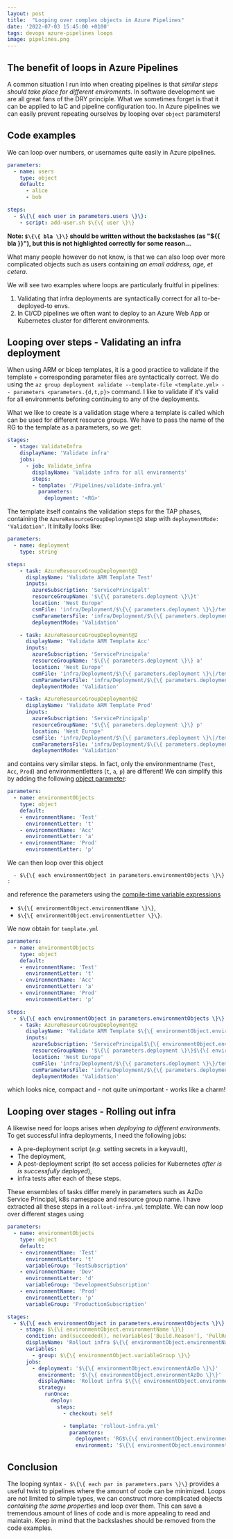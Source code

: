 ```yaml
---
layout: post
title:  "Looping over complex objects in Azure Pipelines"
date: '2022-07-03 15:45:00 +0100'
tags: devops azure-pipelines loops
image: pipelines.png
---
```


## The benefit of loops in Azure Pipelines
A common situation I run into when creating pipelines is that *similar steps should take place for different enviroments*. In software development we are all great fans of the DRY principle. What we sometimes forget is that it can be applied to IaC and pipeline configuration too. In Azure pipelines we can easily prevent repeating ourselves by looping over `object` parameters!

## Code examples
We can loop over numbers, or usernames quite easily in Azure pipelines.
```yml
parameters:
  - name: users
    type: object
    default:
      - alice
      - bob

steps:
  - $\{\{ each user in parameters.users \}\}:
    - script: add-user.sh $\{\{ user \}\}
```

**Note: `$\{\{ bla \}\}` should be written without the backslashes (as "${{ bla }}"), but this is not highlighted correctly for some reason...**


What many people however do not know, is that we can also loop over more complicated objects such as users containing *an email address, age, et cetera*.

We will see two examples where loops are particularly fruitful in pipelines:
1. Validating that infra deployments are syntactically correct for all to-be-deployed-to envs. 
1. In CI/CD pipelines we often want to deploy to an Azure Web App or Kubernetes cluster for different environments.

## Looping over steps - Validating an infra deployment
When using ARM or bicep templates, it is a good practice to validate if the template + corresponding parameter files are syntactically correct. We do using the `az group deployment validate --template-file <template.yml> -- parameters <parameters.{d,t,p}>` command. I like to validate if it's valid for all environments beforing continuing to any of the deployments.

What we like to create is a validation stage where a template is called which can be used for different resource groups. We have to pass the name of the RG to the template as a parameters, so we get:
```yml
stages:
  - stage: ValidateInfra
    displayName: 'Validate infra'
    jobs:
      - job: Validate_infra
        displayName: 'Validate infra for all environments'
        steps:
        - template: '/Pipelines/validate-infra.yml'
          parameters:
            deployment: '<RG>'
```
The template itself contains the validation steps for the TAP phases, containing the `AzureResourceGroupDeployment@2` step with `deploymentMode: 'Validation'`. It initally looks like:
```yml
parameters:
  - name: deployment
    type: string

steps:
    - task: AzureResourceGroupDeployment@2
      displayName: 'Validate ARM Template Test'
      inputs:
        azureSubscription: 'ServicePrincipalt'
        resourceGroupName: '$\{\{ parameters.deployment \}\}t'
        location: 'West Europe'
        csmFile: 'infra/Deployment/$\{\{ parameters.deployment \}\}/template.json'
        csmParametersFile: 'infra/Deployment/$\{\{ parameters.deployment \}\|/parameters.t.json'
        deploymentMode: 'Validation'

    - task: AzureResourceGroupDeployment@2
      displayName: 'Validate ARM Template Acc'
      inputs:
        azureSubscription: 'ServicePrincipala'
        resourceGroupName: '$\{\{ parameters.deployment \}\} a'
        location: 'West Europe'
        csmFile: 'infra/Deployment/$\{\{ parameters.deployment \}\|/template.json'
        csmParametersFile: 'infra/Deployment/$\{\{ parameters.deployment \}\|/parameters.a.json'
        deploymentMode: 'Validation'

    - task: AzureResourceGroupDeployment@2
      displayName: 'Validate ARM Template Prod'
      inputs:
        azureSubscription: 'ServicePrincipalp'
        resourceGroupName: '$\{\{ parameters.deployment \}\} p'
        location: 'West Europe'
        csmFile: 'infra/Deployment/$\{\{ parameters.deployment \}\|/template.json'
        csmParametersFile: 'infra/Deployment/$\{\{ parameters.deployment \}\|/parameters.p.json'
        deploymentMode: 'Validation'
```

and contains very similar steps. In fact, only the environmentname (`Test`, `Acc`, `Prod`) and environmentletters (`t`, `a`, `p`) are different! We can simplify this by adding the following [object parameter](https://docs.microsoft.com/en-us/azure/devops/pipelines/process/runtime-parameters?view=azure-devops&tabs=script#parameter-data-types):

```yml
parameters:
  - name: environmentObjects
    type: object
    default: 
    - environmentName: 'Test'
      environmentLetter: 't'
    - environmentName: 'Acc'
      environmentLetter: 'a'
    - environmentName: 'Prod'
      environmentLetter: 'p'
```
We can then loop over this object 
```
  - $\{\{ each environmentObject in parameters.environmentObjects \}\} :
```
and reference the parameters using the [compile-time variable expressions](https://docs.microsoft.com/en-us/azure/devops/pipelines/process/variables?view=azure-devops&tabs=yaml%2Cbatch#understand-variable-syntax)
* `$\{\{ environmentObject.environmentName \}\}`,
* `$\{\{ environmentObject.environmentLetter \}\}`.

We now obtain for `template.yml`
```yml
parameters:
  - name: environmentObjects
    type: object
    default: 
    - environmentName: 'Test'
      environmentLetter: 't'
    - environmentName: 'Acc'
      environmentLetter: 'a'
    - environmentName: 'Prod'
      environmentLetter: 'p'

steps:
  - $\{\{ each environmentObject in parameters.environmentObjects \}\} :
    - task: AzureResourceGroupDeployment@2
      displayName: 'Validate ARM Template $\{\{ environmentObject.environmentName \}\}'
      inputs:
        azureSubscription: 'ServicePrincipal$\{\{ environmentObject.environmentName \}\}'
        resourceGroupName: '$\{\{ parameters.deployment \}\}$\{\{ environmentObject.environmentLetter \}\}'
        location: 'West Europe'
        csmFile: 'infra/Deployment/$\{\{ parameters.deployment \}\}/template.json'
        csmParametersFile: 'infra/Deployment/$\{\{ parameters.deployment \}\}/parameters.$\{\{ environmentObject.environmentLetter \}\}.json'
        deploymentMode: 'Validation'
```
which looks nice, compact and - not quite unimportant - works like a charm!

## Looping over stages - Rolling out infra
A likewise need for loops arises when *deploying to different environments*. To get successful infra deployments, I need the following jobs:
* A pre-deployment script (*e.g.* setting secrets in a keyvault),
* The deployment,
* A post-deployment script (to set access policies for Kubernetes *after is is successfully deployed*),
* infra tests after each of these steps.

These ensembles of tasks differ merely in parameters such as AzDo Service Principal, k8s namespace and resource group name. I have extracted all these steps in a `rollout-infra.yml` template. We can now loop over different stages using
```yml
parameters:
  - name: environmentObjects
    type: object
    default: 
    - environmentName: 'Test'
      environmentLetter: 't'
      variableGroup: 'TestSubscription'
    - environmentName: 'Dev'
      environmentLetter: 'd'
      variableGroup: 'DevelopmentSubscription'
    - environmentName: 'Prod'
      environmentLetter: 'p'
      variableGroup: 'ProductionSubscription'

stages:
  - $\{\{ each environmentObject in parameters.environmentObjects \}\} :
    - stage: $\{\{ environmentObject.environmentName \}\}
      condition: and(succeeded(), ne(variables['Build.Reason'], 'PullRequest'))
      displayName: 'Rollout infra $\{\{ environmentObject.environmentName \}\}'
      variables:
        - group: $\{\{ environmentObject.variableGroup \}\}
      jobs:
        - deployment: '$\{\{ environmentObject.environmentAzDo \}\}'
          environment: '$\{\{ environmentObject.environmentAzDo \}\}'
          displayName: 'Rollout infra $\{\{ environmentObject.environmentName \}\}'
          strategy:
            runOnce:
              deploy:
                steps:
                  - checkout: self

                  - template: 'rollout-infra.yml'
                    parameters:
                      deployment: 'RG$\{\{ environmentObject.environmentLetter \}\}'
                      environment: '$\{\{ environmentObject.environmentLetter \}\}'
```

## Conclusion
The looping syntax `- $\{\{ each par in parameters.pars \}\}` provides a useful twist to pipelines where the amount of code can be minimized. Loops are not limited to simple types, we can construct more complicated objects *containing the same properties* and loop over them. This can save a tremendous amount of lines of code and is more appealing to read and maintain. Keep in mind that the backslashes should be removed from the code examples.